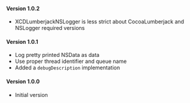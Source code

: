 #### Version 1.0.2

* XCDLumberjackNSLogger is less strict about CocoaLumberjack and NSLogger required versions

#### Version 1.0.1

* Log pretty printed NSData as data
* Use proper thread identifier and queue name
* Added a `debugDescription` implementation

#### Version 1.0.0

* Initial version
